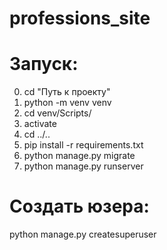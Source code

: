 # professions_site

# Запуск:
0. cd "Путь к проекту"
1. python -m venv venv
2. cd venv/Scripts/
3. activate
4. cd ../..
5. pip install -r requirements.txt
6. python manage.py migrate
7. python manage.py runserver

# Создать юзера:
python manage.py createsuperuser
